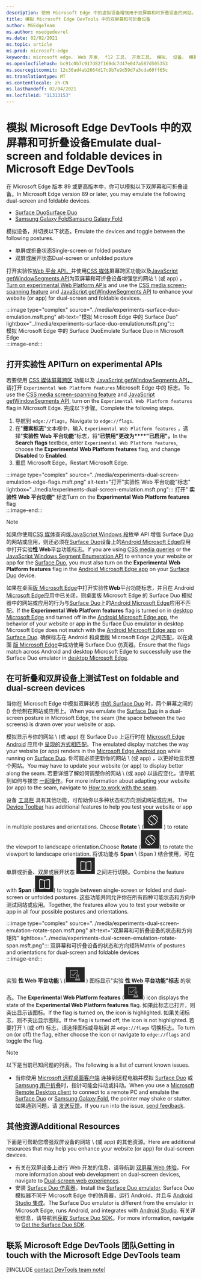 ```yaml
---
description: 使用 Microsoft Edge 中的虚拟设备增强用于双屏幕和可折叠设备的网站。
title: 模拟 Microsoft Edge DevTools 中的双屏幕和可折叠设备
author: MSEdgeTeam
ms.author: msedgedevrel
ms.date: 02/02/2021
ms.topic: article
ms.prod: microsoft-edge
keywords: microsoft edge， Web 开发， f12 工具， 开发工具， 模拟， 设备， 模拟， 移动， 双屏， 可折叠， Surface Duo， Samsung 用户折叠
ms.openlocfilehash: bc91c0b7c917d82f169dc7d47e047a587d505353
ms.sourcegitcommit: 12c30ad4ab2664d17c9b7e9d59d7a3cda60ff65c
ms.translationtype: MT
ms.contentlocale: zh-CN
ms.lasthandoff: 02/04/2021
ms.locfileid: "11313153"
---
```

# <span data-ttu-id="d6119-104">模拟 Microsoft Edge DevTools 中的双屏幕和可折叠设备</span><span class="sxs-lookup"><span data-stu-id="d6119-104">Emulate dual-screen and foldable devices in Microsoft Edge DevTools</span></span>  

<span data-ttu-id="d6119-105">在 Microsoft Edge 版本 89 或更高版本中，你可以模拟以下双屏幕和可折叠设备。</span><span class="sxs-lookup"><span data-stu-id="d6119-105">In Microsoft Edge version 89 or later, you may emulate the following dual-screen and foldable devices.</span></span>  

*   [<span data-ttu-id="d6119-106">Surface Duo</span><span class="sxs-lookup"><span data-stu-id="d6119-106">Surface Duo</span></span>][SurfaceDevicesDuo]  
*   [<span data-ttu-id="d6119-107">Samsung Galaxy Fold</span><span class="sxs-lookup"><span data-stu-id="d6119-107">Samsung Galaxy Fold</span></span>][SamsungMobileGalaxyFold]  
    
<span data-ttu-id="d6119-108">模拟设备，并切换以下状态。</span><span class="sxs-lookup"><span data-stu-id="d6119-108">Emulate the devices and toggle between the following postures.</span></span>  

*   <span data-ttu-id="d6119-109">单屏或折叠状态</span><span class="sxs-lookup"><span data-stu-id="d6119-109">Single-screen or folded posture</span></span>  
*   <span data-ttu-id="d6119-110">双屏或展开状态</span><span class="sxs-lookup"><span data-stu-id="d6119-110">Dual-screen or unfolded posture</span></span>  
    
<span data-ttu-id="d6119-111">打开实验性[Web 平台 API，](#turn-on-experimental-apis)并使用[CSS 媒体][DualScreenDocsCssMedia]屏幕跨区功能以及[JavaScript getWindowSegments API][DualScreenDocsJSAPI]为双屏幕和可折叠设备增强您的网站 \ (或 app\) 。</span><span class="sxs-lookup"><span data-stu-id="d6119-111">[Turn on experimental Web Platform APIs](#turn-on-experimental-apis) and use the [CSS media screen-spanning feature][DualScreenDocsCssMedia] and [JavaScript getWindowSegments API][DualScreenDocsJSAPI] to enhance your website \(or app\) for dual-screen and foldable devices.</span></span>  

:::image type="complex" source="../media/experiments-surface-duo-emulation.msft.png" alt-text="模拟 Microsoft Edge 中的 Surface Duo" lightbox="../media/experiments-surface-duo-emulation.msft.png":::  
   <span data-ttu-id="d6119-113">模拟 Microsoft Edge 中的 Surface Duo</span><span class="sxs-lookup"><span data-stu-id="d6119-113">Emulate Surface Duo in Microsoft Edge</span></span>  
:::image-end:::  

## <span data-ttu-id="d6119-114">打开实验性 API</span><span class="sxs-lookup"><span data-stu-id="d6119-114">Turn on experimental APIs</span></span>  

<span data-ttu-id="d6119-115">若要使用 [CSS 媒体屏幕跨区][DualScreenDocsCssMedia] 功能以及 [JavaScript getWindowSegments API，][DualScreenDocsJSAPI]请打开 `Experimental Web Platform features` Microsoft Edge 中的 标志。</span><span class="sxs-lookup"><span data-stu-id="d6119-115">To use the [CSS media screen-spanning feature][DualScreenDocsCssMedia] and [JavaScript getWindowSegments API][DualScreenDocsJSAPI], turn on the `Experimental Web Platform features` flag in Microsoft Edge.</span></span>  <span data-ttu-id="d6119-116">完成以下步骤。</span><span class="sxs-lookup"><span data-stu-id="d6119-116">Complete the following steps.</span></span>  

1.  <span data-ttu-id="d6119-117">导航到 `edge://flags`。</span><span class="sxs-lookup"><span data-stu-id="d6119-117">Navigate to `edge://flags`.</span></span>  
1.  <span data-ttu-id="d6119-118">在"**搜索标志**"文本框中，输入 `Experimental Web Platform features` ，选择"**实验性 Web 平台功能**"标志，将"**已禁用"更改为\*\*\*\*"已启用"。**</span><span class="sxs-lookup"><span data-stu-id="d6119-118">In the **Search flags** textbox, enter `Experimental Web Platform features`, choose the **Experimental Web Platform features** flag, and change **Disabled** to **Enabled**.</span></span>  
1.  <span data-ttu-id="d6119-119">重启 Microsoft Edge。</span><span class="sxs-lookup"><span data-stu-id="d6119-119">Restart Microsoft Edge.</span></span>  
    
:::image type="complex" source="../media/experiments-dual-screen-emulation-edge-flags.msft.png" alt-text="打开"实验性 Web 平台功能"标志" lightbox="../media/experiments-dual-screen-emulation.msft.png":::
   <span data-ttu-id="d6119-121">打开" **实验性 Web 平台功能"** 标志</span><span class="sxs-lookup"><span data-stu-id="d6119-121">Turn on the **Experimental Web Platform features** flag</span></span>  
:::image-end:::  

> [!NOTE]
> <span data-ttu-id="d6119-122">如果你使用[CSS 媒体][DualScreenDocsCssMedia]查询或[JavaScript Windows 段][DualScreenDocsJSAPI]枚举 API 增强 Surface [Duo][SurfaceDevicesDuo]的网站或应用，则还必须在[Surface Duo][SurfaceDevicesDuo]设备上的[Android Microsoft Edge][GooglePlayMicrosoftEdge]应用中打开实验**性 Web**平台功能标志。</span><span class="sxs-lookup"><span data-stu-id="d6119-122">If you are using [CSS media queries][DualScreenDocsCssMedia] or the [JavaScript Windows Segment Enumeration API][DualScreenDocsJSAPI] to enhance your website or app for the [Surface Duo][SurfaceDevicesDuo], you must also turn on the **Experimental Web Platform features** flag in the [Android Microsoft Edge app][GooglePlayMicrosoftEdge] on your [Surface Duo][SurfaceDevicesDuo] device.</span></span>  
> 
> <span data-ttu-id="d6119-123">如果在桌面[版 Microsoft Edge][MicrosoftEdge]中打开实验性**Web**平台功能标志，并且在 Android [Microsoft Edge][GooglePlayMicrosoftEdge]应用中已关闭，则桌面版 Microsoft Edge 的 Surface Duo 模拟器中的网站或应用的行为与[Surface Duo][SurfaceDevicesDuo]上的[Android Microsoft Edge][GooglePlayMicrosoftEdge]应用不匹配。</span><span class="sxs-lookup"><span data-stu-id="d6119-123">If the **Experimental Web Platform features** flag is turned on in [desktop Microsoft Edge][MicrosoftEdge] and turned off in the [Android Microsoft Edge app][GooglePlayMicrosoftEdge], the behavior of your website or app in the Surface Duo emulator in desktop Microsoft Edge does not match with the [Android Microsoft Edge app][GooglePlayMicrosoftEdge] on [Surface Duo][SurfaceDevicesDuo].</span></span>  <span data-ttu-id="d6119-124">确保标志在 Android 和桌面版 Microsoft Edge 之间匹配，以在桌面 [版 Microsoft Edge][MicrosoftEdge]中成功使用 Surface Duo 仿真器。</span><span class="sxs-lookup"><span data-stu-id="d6119-124">Ensure that the flags match across Android and desktop Microsoft Edge to successfully use the Surface Duo emulator in [desktop Microsoft Edge][MicrosoftEdge].</span></span>  

## <span data-ttu-id="d6119-125">在可折叠和双屏设备上测试</span><span class="sxs-lookup"><span data-stu-id="d6119-125">Test on foldable and dual-screen devices</span></span>  

<span data-ttu-id="d6119-126">当你在 Microsoft Edge 中模拟双屏状态 [中的 Surface Duo][SurfaceDevicesDuo] 时，两个屏幕之间的 (\) 会绘制在网站或应用上。</span><span class="sxs-lookup"><span data-stu-id="d6119-126">When you emulate the [Surface Duo][SurfaceDevicesDuo] in a dual-screen posture in Microsoft Edge, the seam \(the space between the two screens\) is drawn over your website or app.</span></span>  

<span data-ttu-id="d6119-127">模拟显示与你的网站 \ (或 app\) 在 Surface Duo 上运行时在 [Microsoft Edge Android][GooglePlayMicrosoftEdge] 应用中 [呈现的方式相匹配][SurfaceDevicesDuo]。</span><span class="sxs-lookup"><span data-stu-id="d6119-127">The emulated display matches the way your website \(or app\) renders in the [Microsoft Edge Android app][GooglePlayMicrosoftEdge] while running on [Surface Duo][SurfaceDevicesDuo].</span></span>  <span data-ttu-id="d6119-128">你可能必须更新你的网站 \ (或 app\) ，以更好地显示整个网站。</span><span class="sxs-lookup"><span data-stu-id="d6119-128">You may have to update your website \(or app\) to display better along the seam.</span></span>  <span data-ttu-id="d6119-129">若要详细了解如何调整你的网站 \ (或 app\) 以适应变化，请导航到如何与接您 [一起操作][DualScreenIntroductionHowWorkSeam]。</span><span class="sxs-lookup"><span data-stu-id="d6119-129">For more information about adapting your website \(or app\) to the seam, navigate to [How to work with the seam][DualScreenIntroductionHowWorkSeam].</span></span>  

<span data-ttu-id="d6119-130">设备 [工具栏][DevtoolsDeviceModeIndexSimulateMobileViewport] 具有其他功能，可帮助你以多种状态和方向测试网站或应用。</span><span class="sxs-lookup"><span data-stu-id="d6119-130">The [Device Toolbar][DevtoolsDeviceModeIndexSimulateMobileViewport] has additional features to help you test your website or app in multiple postures and orientations.</span></span>  <span data-ttu-id="d6119-131">Choose **Rotate** \ (![ Rotate ](../media/rotate-dark-icon.msft.png) \) to rotate the viewport to landscape orientation.</span><span class="sxs-lookup"><span data-stu-id="d6119-131">Choose **Rotate** \(![Rotate](../media/rotate-dark-icon.msft.png)\) to rotate the viewport to landscape orientation.</span></span> <span data-ttu-id="d6119-132">将该功能与 **Span** \ (Span \) 结合使用，可在单屏或折叠、双屏或展开状态 ![ ](../media/span-dark-icon.msft.png) 之间进行切换。</span><span class="sxs-lookup"><span data-stu-id="d6119-132">Combine the feature with **Span** \(![Span](../media/span-dark-icon.msft.png)\) to toggle between single-screen or folded and dual-screen or unfolded postures.</span></span>  <span data-ttu-id="d6119-133">这些功能共同允许你在所有四种可能状态和方向中测试网站或应用。</span><span class="sxs-lookup"><span data-stu-id="d6119-133">Together, the features allow you to test your website or app in all four possible postures and orientations.</span></span>  

:::image type="complex" source="../media/experiments-dual-screen-emulation-rotate-span.msft.png" alt-text="双屏幕和可折叠设备的状态和方向矩阵" lightbox="../media/experiments-dual-screen-emulation-rotate-span.msft.png":::
   <span data-ttu-id="d6119-135">双屏幕和可折叠设备的状态和方向矩阵</span><span class="sxs-lookup"><span data-stu-id="d6119-135">Matrix of postures and orientations for dual-screen and foldable devices</span></span>  
:::image-end:::  

<span data-ttu-id="d6119-136">实验 **性 Web 平台功能** \ (![ ExperimentalApis ](../media/experimental-apis-dark-icon.msft.png) \) 图标显示"实验 **性 Web 平台功能"标志** 的状态。</span><span class="sxs-lookup"><span data-stu-id="d6119-136">The **Experimental Web Platform features** \(![ExperimentalApis](../media/experimental-apis-dark-icon.msft.png)\) icon displays the state of the **Experimental Web Platform features** flag.</span></span>  <span data-ttu-id="d6119-137">如果此标志已打开，则突出显示该图标。</span><span class="sxs-lookup"><span data-stu-id="d6119-137">If the flag is turned on, the icon is highlighted.</span></span>  <span data-ttu-id="d6119-138">如果关闭标志，则不突出显示图标。</span><span class="sxs-lookup"><span data-stu-id="d6119-138">If the flag is turned off, the icon is not highlighted.</span></span>  <span data-ttu-id="d6119-139">若要打开 \ (或 off\) 标志，请选择图标或导航到 并 `edge://flags` 切换标志。</span><span class="sxs-lookup"><span data-stu-id="d6119-139">To turn on \(or off\) the flag, either choose the icon or navigate to `edge://flags` and toggle the flag.</span></span>  

> [!NOTE]
> <span data-ttu-id="d6119-140">以下是当前已知问题的列表。</span><span class="sxs-lookup"><span data-stu-id="d6119-140">The following is a list of current known issues.</span></span>  
> 
> *   <span data-ttu-id="d6119-141">当你使用 [Microsoft 远程桌面客户端][RemoteDesktopClientDocs] 连接到远程电脑并模拟 [Surface Duo][SurfaceDevicesDuo] 或 [Samsung 用户折叠][SamsungMobileGalaxyFold]时，指针可能会抖动或抖动。</span><span class="sxs-lookup"><span data-stu-id="d6119-141">When you use a [Microsoft Remote Desktop client][RemoteDesktopClientDocs] to connect to a remote PC and emulate the [Surface Duo][SurfaceDevicesDuo] or [Samsung Galaxy Fold][SamsungMobileGalaxyFold], the pointer may shake or stutter.</span></span>  <span data-ttu-id="d6119-142">如果遇到问题，请 [发送反馈](#getting-in-touch-with-the-microsoft-edge-devtools-team)。</span><span class="sxs-lookup"><span data-stu-id="d6119-142">If you run into the issue, [send feedback](#getting-in-touch-with-the-microsoft-edge-devtools-team).</span></span>  

## <span data-ttu-id="d6119-143">其他资源</span><span class="sxs-lookup"><span data-stu-id="d6119-143">Additional Resources</span></span>  

<span data-ttu-id="d6119-144">下面是可帮助您增强双屏设备的网站 \ (或 app\) 的其他资源。</span><span class="sxs-lookup"><span data-stu-id="d6119-144">Here are additional resources that may help you enhance your website \(or app\) for dual-screen devices.</span></span>  

*   <span data-ttu-id="d6119-145">有关在双屏设备上进行 Web 开发的信息，请导航到 [双屏幕 Web 体验][DualScreenWebIndex]。</span><span class="sxs-lookup"><span data-stu-id="d6119-145">For more information about web development on dual-screen devices, navigate to [Dual-screen web experiences][DualScreenWebIndex].</span></span>  
*   <span data-ttu-id="d6119-146">安装 [Surface Duo 仿真器][DualScreenAndroidUseEmulator]。</span><span class="sxs-lookup"><span data-stu-id="d6119-146">Install the [Surface Duo emulator][DualScreenAndroidUseEmulator].</span></span>  <span data-ttu-id="d6119-147">Surface Duo 模拟器不同于 Microsoft Edge 中的仿真器，运行 Android，并且与 [Android Studio 集成][AndroidDeveloperStudio]。</span><span class="sxs-lookup"><span data-stu-id="d6119-147">The Surface Duo emulator is different from the emulator in Microsoft Edge, runs Android, and integrates with [Android Studio][AndroidDeveloperStudio].</span></span>  <span data-ttu-id="d6119-148">有关详细信息，请导航到[获取 Surface Duo SDK][DualScreenAndroidGetDuoSdk]。</span><span class="sxs-lookup"><span data-stu-id="d6119-148">For more information, navigate to [Get the Surface Duo SDK][DualScreenAndroidGetDuoSdk].</span></span>  

## <span data-ttu-id="d6119-149">联系 Microsoft Edge DevTools 团队</span><span class="sxs-lookup"><span data-stu-id="d6119-149">Getting in touch with the Microsoft Edge DevTools team</span></span>  

[!INCLUDE [contact DevTools team note](../includes/contact-devtools-team-note.md)]  

<!-- links -->  

[DevtoolsDeviceModeIndexSimulateMobileViewport]: ../device-mode/index.md#simulate-a-mobile-viewport "在 Microsoft Edge DevTools 中通过设备模式模拟移动设备 | Microsoft Edge"  

[DualScreenWebIndex]: /dual-screen/web/index "双屏 Web 体验|Microsoft Docs"  
[DualScreenAndroidGetDuoSdk]: /dual-screen/android/get-duo-sdk "获取 Surface Duo 模拟器|Microsoft Docs"  
[DualScreenIntroductionHowWorkSeam]: /dual-screen/introduction#how-to-work-with-the-seam "如何处理接缝 - 双屏幕设备简介| Microsoft Docs"  
[DualScreenAndroidUseEmulator]: /dual-screen/android/use-emulator "使用 Surface Duo 模拟器|Microsoft Docs"  
[DualScreenDocsCssMedia]: /dual-screen/web/css-media-spanning "用于双屏幕检测的 CSS 媒体屏幕跨越功能 | Microsoft Docs"  
[DualScreenDocsJSAPI]: /dual-screen/web/javascript-getwindowsegments "适用于双屏幕设备的 getWindowSegments JavaScript AP | Microsoft Docs"  

[RemoteDesktopClientDocs]: /windows-server/remote/remote-desktop-services/clients/remote-desktop-clients "远程桌面客户端|Microsoft Docs"

[MicrosoftEdge]: https://www.microsoft.com/edge "Microsoft Edge"  

[SurfaceDevicesDuo]: https://www.microsoft.com/surface/devices/surface-duo "Surface Duo |Microsoft Surface"  

[AndroidDeveloperStudio]: https://developer.android.com/studio/ "Android Studio"  

[GooglePlayMicrosoftEdge]: https://play.google.com/store/apps/details?id=com.microsoft.emmx "Microsoft Edge |Google Play"  

[SamsungMobileGalaxyFold]: https://www.samsung.com/mobile/galaxy-fold/ "百合|三星"  
